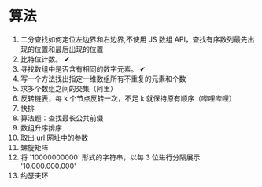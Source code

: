 # 算法

1. 二分查找如何定位左边界和右边界,不使用 JS 数组 API，查找有序数列最先出现的位置和最后出现的位置
2. 比特位计数。 ✔
3. 寻找数组中是否含有相同的数字元素。 ✔
4. 写一个方法找出指定一维数组所有不重复的元素和个数
5. 求多个数组之间的交集（阿里）
6. 反转链表，每 k 个节点反转一次，不足 k 就保持原有顺序（哔哩哔哩）
7. 快排
8. 算法题：查找最长公共前缀
9. 数组升序排序
10. 取出 url 网址中的参数
11. 螺旋矩阵
12. 将 '10000000000' 形式的字符串，以每 3 位进行分隔展示 '10.000.000.000'
13. 约瑟夫环
